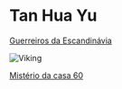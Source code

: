 # Tan Hua Yu

<p><a href="https://tanhuayu.github.io/Viking/">Guerreiros da Escandinávia</a></p>
<img src="https://www.dropbox.com/s/na9dg2wixkgrf5z/jogo%201.png?dl=0" alt="Viking" />
<p><a href="https://wesleylandia.github.io/Oficina2/">Mistério da casa 60</a></p>




